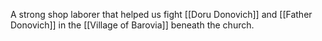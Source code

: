A strong shop laborer that helped us fight [[Doru Donovich]] and [[Father Donovich]] in the [[Village of Barovia]] beneath the church.